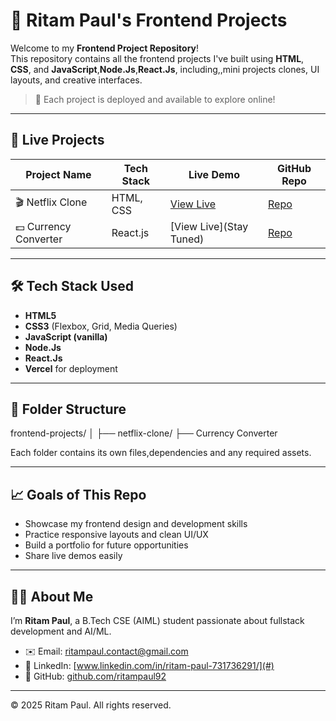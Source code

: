 # 🎨 Ritam Paul's Frontend Projects

Welcome to my **Frontend Project Repository**!  
This repository contains all the frontend projects I've built using **HTML**, **CSS**, and **JavaScript**,**Node.Js**,**React.Js**, including,,mini projects clones, UI layouts, and creative interfaces.

> 🔗 Each project is deployed and available to explore online!

---

## 🚀 Live Projects

| Project Name        | Tech Stack           | Live Demo                                       | GitHub Repo |
|---------------------|----------------------|--------------------------------------------------|-------------|
| 🎬 Netflix Clone     | HTML, CSS            | [View Live](https://netclo1.vercel.app)         | [Repo](https://github.com/ritampaul192/FrontEnd_Projects/tree/main/Netflix%20Clone%20Using%20HTML%20%26%20CSS) |
| 💵 Currency Converter     | React.js            | [View Live](Stay Tuned)         | [Repo](https://github.com/ritampaul192/FrontEnd_Projects) |

---

## 🛠️ Tech Stack Used

- **HTML5**
- **CSS3** (Flexbox, Grid, Media Queries)
- **JavaScript (vanilla)**
- **Node.Js**
- **React.Js**
- **Vercel** for deployment

---

## 📁 Folder Structure

frontend-projects/
│
├── netflix-clone/
├── Currency Converter

Each folder contains its own files,dependencies and any required assets.

---

## 📈 Goals of This Repo

- Showcase my frontend design and development skills
- Practice responsive layouts and clean UI/UX
- Build a portfolio for future opportunities
- Share live demos easily

---

## 🙋‍♂️ About Me

I’m **Ritam Paul**, a B.Tech CSE (AIML) student passionate about fullstack development and AI/ML.
- ✉️ Email: ritampaul.contact@gmail.com 
- 💼 LinkedIn: [www.linkedin.com/in/ritam-paul-731736291/](#)  
- 📂 GitHub: [github.com/ritampaul92](#)

---


© 2025 Ritam Paul. All rights reserved.

